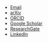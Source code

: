 <ul>
<li><a href="mailto:ulbrich.dennis@t-online.de">Email</i></a></li>
<li><a href="https://arxiv.org/search/math?searchtype=author&query=Ulbrich%2C+D">arXiv</a></li>
<li><a href="https://orcid.org/0000-0001-5541-011X">ORCID</a></li>
<li><a href="https://scholar.google.at/citations?user=b1u5plUAAAAJ&hl=de&oi=sra">Google Scholar</a></li>
<li><a href="https://www.researchgate.net/profile/Dennis-Ulbrich-2">ResearchGate</a></li>
<li><a href="https://www.linkedin.com/in/ulbrichdennis/">LinkedIn</a></li>
</ul>


